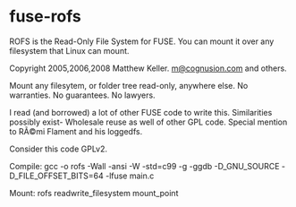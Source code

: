 fuse-rofs
=========

ROFS is the Read-Only File System for FUSE. You can mount it over any filesystem that Linux can mount.

Copyright 2005,2006,2008 Matthew Keller. m@cognusion.com and others.

Mount any filesytem, or folder tree read-only, anywhere else.
No warranties. No guarantees. No lawyers.

I read (and borrowed) a lot of other FUSE code to write this. 
Similarities possibly exist- Wholesale reuse as well of other GPL code.
Special mention to RÃ©mi Flament and his loggedfs.

Consider this code GPLv2.

Compile: gcc -o rofs -Wall -ansi -W -std=c99 -g -ggdb -D_GNU_SOURCE -D_FILE_OFFSET_BITS=64 -lfuse main.c

Mount: rofs readwrite_filesystem mount_point

